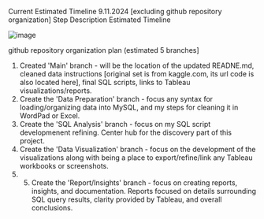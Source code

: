 Current Estimated Timeline 9.11.2024 [excluding github repository organization]
Step	Description	Estimated Timeline 


![image](https://github.com/user-attachments/assets/2c4df978-1def-43eb-84a5-a515d26cf6fa)


github repository organization plan (estimated 5 branches]
1. Created 'Main' branch - will be the location of the updated READNE.md, cleaned data instructions [original set is from kaggle.com, its url code is also located here], final SQL scripts, links to Tableau visualizations/reports.
2. Create the 'Data Preparation' branch - focus any syntax for loading/organizing data into MySQL, and my steps for cleaning it in WordPad or Excel.
3. Create the 'SQL Analysis' branch - focus on my SQL script developmenent refining. Center hub for the discovery part of this project.
4. Create the 'Data Visualization' branch - focus on the development of the visualizations along with being a place to export/refine/link any Tableau workbooks or screenshots.
5. 5. Create the 'Report/Insights' branch - focus on creating reports, insights, and documentation. Reports focused on details surrounding SQL query results, clarity provided by Tableau, and overall conclusions.
